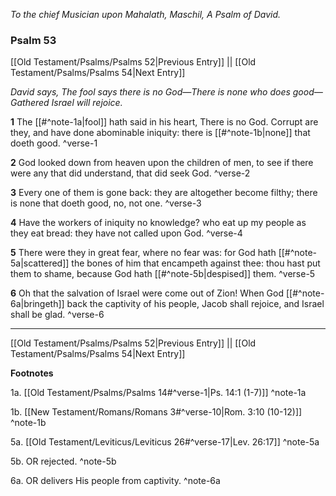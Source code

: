 *To the chief Musician upon Mahalath, Maschil, A Psalm of David.*

### Psalm 53

[[Old Testament/Psalms/Psalms 52|Previous Entry]]  ||  [[Old Testament/Psalms/Psalms 54|Next Entry]]

*David says, The fool says there is no God—There is none who does good—Gathered Israel will rejoice.*

**1**  The [[#^note-1a|fool]] hath said in his heart, There is no God. Corrupt are they, and have done abominable iniquity: there is [[#^note-1b|none]] that doeth good. ^verse-1

**2**  God looked down from heaven upon the children of men, to see if there were any that did understand, that did seek God. ^verse-2

**3**  Every one of them is gone back: they are altogether become filthy; there is none that doeth good, no, not one. ^verse-3

**4**  Have the workers of iniquity no knowledge? who eat up my people as they eat bread: they have not called upon God. ^verse-4

**5**  There were they in great fear, where no fear was: for God hath [[#^note-5a|scattered]] the bones of him that encampeth against thee: thou hast put them to shame, because God hath [[#^note-5b|despised]] them. ^verse-5

**6**  Oh that the salvation of Israel were come out of Zion! When God [[#^note-6a|bringeth]] back the captivity of his people, Jacob shall rejoice, and Israel shall be glad. ^verse-6


---
[[Old Testament/Psalms/Psalms 52|Previous Entry]]  ||  [[Old Testament/Psalms/Psalms 54|Next Entry]]


**Footnotes**


1a. [[Old Testament/Psalms/Psalms 14#^verse-1|Ps. 14:1 (1-7)]] ^note-1a

1b. [[New Testament/Romans/Romans 3#^verse-10|Rom. 3:10 (10-12)]] ^note-1b

5a. [[Old Testament/Leviticus/Leviticus 26#^verse-17|Lev. 26:17]] ^note-5a

5b. OR rejected. ^note-5b

6a. OR delivers His people from captivity. ^note-6a